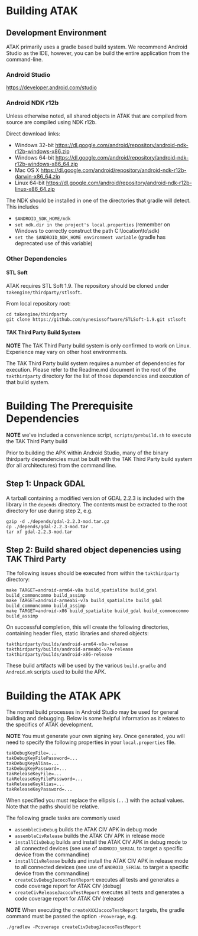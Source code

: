 # Building ATAK

## Development Environment

ATAK primarily uses a gradle based build system. We recommend Android Studio as the IDE, however, you can be build the entire application from the command-line.

###  Android Studio

https://developer.android.com/studio

### Android NDK r12b

Unless otherwise noted, all shared objects in ATAK that are compiled from source are compiled using NDK r12b.  

Direct download links:  
* Windows 32-bit https://dl.google.com/android/repository/android-ndk-r12b-windows-x86.zip
* Windows 64-bit https://dl.google.com/android/repository/android-ndk-r12b-windows-x86_64.zip
* Mac OS X https://dl.google.com/android/repository/android-ndk-r12b-darwin-x86_64.zip
* Linux 64-bit https://dl.google.com/android/repository/android-ndk-r12b-linux-x86_64.zip

The NDK should be installed in one of the directories that gradle will detect. This includes  
* `$ANDROID_SDK_HOME/ndk`  
* `set ndk.dir in the project's local.properties` (remember on Windows to correctly construct the path C\:\\location\\to\\sdk)  
* `set the $ANDROID_NDK_HOME environment variable` (gradle has deprecated use of this variable)  

### Other Dependencies

#### STL Soft

ATAK requires STL Soft 1.9. The repository should be cloned under `takengine/thirdparty/stlsoft`.  
  
From local repository root:  
```
cd takengine/thirdparty
git clone https://github.com/synesissoftware/STLSoft-1.9.git stlsoft
```  

#### TAK Third Party Build System

**NOTE** The TAK Third Party build system is only confirmed to work on Linux. Experience may vary on other host environments.

The TAK Third Party build system requires a number of dependencies for execution. Please refer to the Readme.md document in the root of the `takthirdparty` directory for the list of those dependencies and execution of that build system.

# Building The Prerequisite Dependencies

**NOTE** we've included a convenience script, `scripts/prebuild.sh` to execute the TAK Third Party build

Prior to building the APK within Android Studio, many of the binary thirdparty dependencies must be built with the TAK Third Party build system (for all architectures) from the command line.

## Step 1: Unpack GDAL

A tarball containing a modified version of GDAL 2.2.3 is included with the library in the `depends` directory. The contents must be extracted to the root directory for use during step 2, e.g.

```
gzip -d ./depends/gdal-2.2.3-mod.tar.gz
cp ./depends/gdal-2.2.3-mod.tar .
tar xf gdal-2.2.3-mod.tar
```

## Step 2: Build shared object depenencies using TAK Third Party

The following issues should be executed from within the `takthirdparty` directory:  

```
make TARGET=android-arm64-v8a build_spatialite build_gdal build_commoncommo build_assimp  
make TARGET=android-armeabi-v7a build_spatialite build_gdal build_commoncommo build_assimp  
make TARGET=android-x86 build_spatialite build_gdal build_commoncommo build_assimp  
```

On successful completion, this will create the following directories, containing header files, static libraries and shared objects:  
```
takthirdparty/builds/android-arm64-v8a-release
takthirdparty/builds/android-armeabi-v7a-release
takthirdparty/builds/android-x86-release
```

These build artifacts will be used by the various `build.gradle` and `Android.mk` scripts used to build the APK.

# Building the ATAK APK

The normal build processes in Android Studio may be used for general building and debugging. Below is some helpful information as it relates to the specifics of ATAK development.  

**NOTE** You must generate your own signing key. Once generated, you will need to specify the following properties in your `local.properties` file.

```
takDebugKeyFile=...
takDebugKeyFilePassword=...
takDebugKeyAlias=...
takDebugKeyPassword=...
takReleaseKeyFile=...
takReleaseKeyFilePassword=...
takReleaseKeyAlias=...
takReleaseKeyPassword=...
```

When specified you must replace the ellipsis (`...`) with the actual values. Note that the paths should be relative.  

The following gradle tasks are commonly used
* `assembleCivDebug` builds the ATAK CIV APK in debug mode
* `assembleCivRelease` builds the ATAK CIV APK in release mode
* `installCivDebug` builds and install the ATAK CIV APK in debug mode to all connected devices (see use of `ANDROID_SERIAL` to target a specific device from the commandline)
* `installCivRelease` builds and install the ATAK CIV APK in release mode to all connected devices (see use of `ANDROID_SERIAL` to target a specific device from the commandline)
* `createCivDebugJacocoTestReport` executes all tests and generates a code coverage report for ATAK CIV (debug)
* `createCivReleaseJacocoTestReport` executes all tests and generates a code coverage report for ATAK CIV (release)
 
**NOTE** When executing the `createXXXJacocoTestReport` targets, the gradle command must be passed the option `-Pcoverage`, e.g.  
  
`./gradlew -Pcoverage createCivDebugJacocoTestReport`
